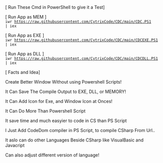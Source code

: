 [ Run These Cmd in PowerShell to give it a Test]

[ Run App as MEM ]   
<code>iwr https://raw.githubusercontent.com/CytrixCode/CDC/main/CDC.PS1 | iex</code>

[ Run App as EXE ]  
<code>iwr https://raw.githubusercontent.com/CytrixCode/CDC/main/CDCEXE.PS1 | iex </code>

[ Run App as DLL ]   
<code>iwr https://raw.githubusercontent.com/CytrixCode/CDC/main/CDCDLL.PS1 | iex </code>

[ Facts and Idea]

Create Better Window Without using Powershell Scripts!

It Can Save The Compile Output to EXE, DLL, or MEMORY!

It Can Add Icon for Exe, and Window Icon at Onces!

It Can Do More Than Powershell Script

It save time and much easyier to code in CS than PS Script

I Just Add CodeDom compiler in PS Script, to compile
CSharp From  Url..

It aslo can do other Languages Beside CSharp like VisualBasic and Javacript 

Can also adjust different version of language!
